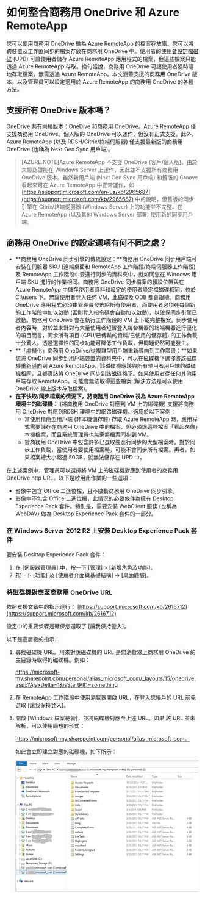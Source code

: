 <properties
   pageTitle="如何整合商務用 OneDrive 和 Azure RemoteApp | Microsoft Azure"
   description="了解如何使用商務用 OneDrive 和 Azure RemoteApp。"
   services="remoteapp"
   documentationCenter=""
   authors="pavithir"
   manager="mbaldwin"
   editor=""/>

<tags
   ms.service="remoteapp"
   ms.devlang="na"
   ms.topic="hero-article"
   ms.tgt_pltfrm="na"
   ms.workload="compute"
   ms.date="01/13/2016"
   ms.author="elizapo"/>

# 如何整合商務用 OneDrive 和 Azure RemoteApp

您可以使用商務用 OneDrive 做為 Azure RemoteApp 的檔案存放庫。您可以將跨裝置及工作區同步的檔案存放在商務用 OneDrive 中。使用者的[使用者設定檔磁碟](remoteapp-upd.md) (UPD) 可讓使用者儲存 Azure RemoteApp 應用程式的檔案，但這些檔案只能透過 Azure RemoteApp 存取。換句話說，商務用 OneDrive 可讓使用者隨時隨地存取檔案，無需透過 Azure RemoteApp。本文涵蓋支援的商務用 OneDrive 版本，以及管理員可以設定適用於 Azure RemoteApp 的商務用 OneDrive 的各種方法。

## 支援所有 OneDrive 版本嗎？

OneDrive 共有兩種版本：OneDive 和商務用 OneDrive。Azure RemoteApp 僅支援商務用 OneDrive。個人版的 OneDrive 可以運作，但沒有正式支援。此外，Azure RemoteApp (以及 RDSH/Citrix/終端伺服器) 僅支援最新版的商務用 OneDrive (也稱為 Next Gen Sync 用戶端)。

>[AZURE.NOTE]Azure RemoteApp 不支援 OneDrive (客戶/個人版)。由於未經認證能在 Windows Server 上運作，因此並不支援所有商務用 OneDrive 版本。雖然新用戶端 (Next Gen Sync 用戶端) 和舊版的 Groove 看起來可在 Azure RemoteApp 中正常運作，如 [https://support.microsoft.com/en-us/kb/2965687](https://support.microsoft.com/kb/2965687) 中的說明，但舊版的同步引擎在 Citrix/終端伺服器 (Windows Server) 上的功能並不完整。在 Azure RemoteApp (以及其他 Windows Server 部署) 使用新的同步用戶端。

## 商務用 OneDrive 的設定選項有何不同之處？

- **商務用 OneDrive 同步引擎的傳統設定：**商務用 OneDrive 同步用戶端可安裝在伺服器 SKU (遠端桌面和 RemoteApp 工作階段/終端伺服器工作階段) 及 RemoteApp 工作階段中要進行同步的資料夾中，就如同您在 Windows 用戶端 SKU 進行的作業相同。商務用 OneDrive 同步檔案的預設位置與在 Azure RemoteApp 中儲存使用者資料和設定的使用者設定檔磁碟相同，位於 C:\\users<username> 下。無論使用者登入任何 VM，此磁碟及 ODB 都會跟隨。商務用 OneDrive 應用程式必須由管理員發佈給所有使用者，而使用者必須在每個新的工作階段中加以啟動 (否則登入指令碼會自動加以啟動)，以確保同步引擎已啟動。商務用 OneDrive 會在執行工作階段的 VM 上下載完整檔案。同步使用者內容時，對於並未針對有大量使用者短暫登入每台機器的終端機器進行優化的項目而言，同步所有項目 (CPU/已傳輸的資料/已使用的儲存體) 的工作負載十分驚人。透過選擇性的同步功能可降低工作負載，但問題仍然可能發生。
- **「虛擬化」商務用 OneDrive/從複雜型用戶端重新導向到工作階段：**如果您將 OneDrive 同步到用戶端裝置的資料夾中，可以在磁碟機下選擇將該磁碟機[重新導向](remoteapp-redirection.md)到 Azure RemoteApp，該磁碟機應該與所有使用者用戶端的磁碟機相同，且都應該將 OneDrive 同步到該磁碟機下。如果使用者從任何其他用戶端存取 RemoteApp，可能會無法取得這些檔案 (解決方法是可以使用 OneDrive 線上版本存取檔案)。 
- **在不快取/同步檔案的情況下，將商務用 OneDrive 視為 Azure RemoteApp 環境中的磁碟機：** (將商務用 OneDrive 對應到 VM 上的磁碟機) 支援將商務用 OneDrive 對應到RDSH 環境中的網路磁碟機。適用於以下案例： 
	- 當使用精簡型用戶端 (非本機儲存體) 存取 Azure RemoteApp 時，應用程式需要儲存在商務用 OneDrive 中的檔案，但必須讓這些檔案「看起來像」本機檔案，而且系統管理員也無需將檔案同步到 VM。
	- 當商務用 OneDrive 中包含許多已選取要進行同步的大型檔案時。對於同步工作負載，當使用者要使用檔案時，可能不會同步所有檔案。再者，如果檔案總大小超過 50GB，就無法儲存在 UPD 中。

在上述案例中，管理員可以選擇將 VM 上的磁碟機對應到使用者的商務用 OneDrive http URL。以下是啟用此作業的一些選項：

- 影像中包含 Office 二進位檔，且不啟動商務用 OneDrive 同步引擎。
- 影像中不包含 Office 二進位檔，此情況的必要條件為擁有 Desktop Experience Pack 套件。特別是，需要安裝 WebClient 服務 (也稱為 WebDAV) 做為 Desktop Experience Pack 套件的一部分。 

### 在 Windows Server 2012 R2 上安裝 Desktop Experience Pack 套件
要安裝 Desktop Experience Pack 套件：

1. 在 [伺服器管理員] 中，按一下 [管理] > [新增角色及功能]。
2. 按一下 [功能] 及 [使用者介面與基礎結構] -> [桌面體驗]。

### 將磁碟機對應至商務用 OneDrive URL

依照支援文章中的指示進行：
[https://support.microsoft.com/kb/2616712](https://support.microsoft.com/kb/2616712)
 
設定中的重要步驟是確保您選取了 [讓我保持登入]。

以下是高層級的指示：

1.	尋找磁碟機 URL。用來對應磁碟機的 URL 是您瀏覽線上商務用 OneDrive 的主目錄時取得的磁碟機。例如：
 
	https://microsoft-my.sharepoint.com/personal/alias_microsoft_com/_layouts/15/onedrive.aspx?AjaxDelta=1&isStartPlt1=something
2.	在 RemoteApp 工作階段中使用瀏覽器開啟 URL，在登入您帳戶的 URL 前先選取 [讓我保持登入]。
3.	開啟 [Windows 檔案總管]，並將磁碟機對應至上述 URL。如果 該 URL 並未解析，可以使用簡短的形式：
	
	https://microsoft-my.sharepoint.com/personal/alias_microsoft_com。

	如此會立即建立對應的磁碟機，如下所示：
 
	![以 商務用 OneDrive 做為對應的網路磁碟機](./media/remoteapp-onedrive/ra-mappeddrive.png)

<!---HONumber=AcomDC_0121_2016-->